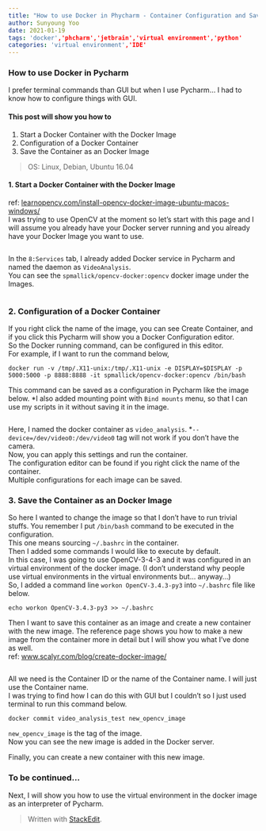 ```yaml
---
title: "How to use Docker in Phycharm - Container Configuration and Save it as a new Image"
author: Sunyoung Yoo
date: 2021-01-19
tags: 'docker','phcharm','jetbrain','virtual environment','python'
categories: 'virtual environment','IDE'
---
```


<h3 id="how-to-use-docker-in-pycharm">How to use Docker in Pycharm</h3>
<p>I prefer terminal commands than GUI but when I use Pycharm… I had to know how to configure things with GUI.</p>
<h4 id="this-post-will-show-you-how-to">This post will show you how to</h4>
<ol>
<li>Start a Docker Container with the Docker Image</li>
<li>Configuration of a Docker Container</li>
<li>Save the Container as an Docker Image</li>
</ol>
<blockquote>
<p>OS: Linux, Debian, Ubuntu 16.04</p>
</blockquote>
<h4 id="start-a-docker-container-with-the-docker-image">1.  Start a Docker Container with the Docker Image</h4>
<p>ref: <a href="https://learnopencv.com/install-opencv-docker-image-ubuntu-macos-windows/">learnopencv.com/install-opencv-docker-image-ubuntu-macos-windows/</a><br>
I was trying to use OpenCV at the moment so let’s start with this page and I will assume you already have your Docker server running and you already have your Docker Image you want to use.</p>
<p><img src="https://blog.kakaocdn.net/dn/b583WL/btqT91KGmgV/wseLExxvYk69OM2fMd5ECK/img.png" alt=""></p>
<p>In the <code>8:Services</code> tab, I already added Docker service in Pycharm and named the daemon as <code>VideoAnalysis</code>.<br>
You can see the <code>spmallick/opencv-docker:opencv</code> docker image under the Images.</p>
<p><img src="https://blog.kakaocdn.net/dn/QkkwS/btqT91DU1JO/V6U1xm6ebukQy6CGMXrSck/img.png" alt=""></p>
<h3 id="configuration-of-a-docker-container">2. Configuration of a Docker Container</h3>
<p>If you right click the name of the image, you can see Create Container, and if you click this Pycharm will show you a Docker Configuration editor.<br>
So the Docker running command, can be configured in this editor.<br>
For example, if I want to run the command below,</p>
<pre><code>docker run -v /tmp/.X11-unix:/tmp/.X11-unix -e DISPLAY=$DISPLAY -p 5000:5000 -p 8888:8888 -it spmallick/opencv-docker:opencv /bin/bash
</code></pre>
<p>This command can be saved as a configuration in Pycharm like the image below. *I also added mounting point with <code>Bind mounts</code> menu, so that I can use my scripts in it without saving it in the image.</p>
<p><img src="https://blog.kakaocdn.net/dn/pfofA/btqT0sDjMf0/x3Yu3iEfNpp04bcUt9hWs1/img.png" alt=""></p>
<p>Here, I named the docker container as <code>video_analysis</code>.  *<code>--device=/dev/video0:/dev/video0</code> tag will not work if you don’t have the camera.<br>
Now, you can apply this settings and run the container.<br>
The configuration editor can be found if you right click the name of the container.<br>
Multiple configurations for each image can be saved.</p>
<h3 id="save-the-container-as-an-docker-image">3. Save the Container as an Docker Image</h3>
<p>So here I wanted to change the image so that I don’t have to run trivial stuffs. You remember I put <code>/bin/bash</code> command to be executed in the configuration.<br>
This one means sourcing <code>~/.bashrc</code> in the container.<br>
Then I added some commands I would like to execute by default.<br>
In this case, I was going to use OpenCV-3-4-3 and it was configured in an virtual environment of the docker image. (I don’t understand why people use virtual environments in the virtual environments but… anyway…)<br>
So, I added a command line <code>workon OpenCV-3.4.3-py3</code> into <code>~/.bashrc</code> file like below.</p>
<pre><code>echo workon OpenCV-3.4.3-py3 &gt;&gt; ~/.bashrc
</code></pre>
<p>Then I want to save this container as an image and create a new container with the new image. The reference page shows you how to make a new image from the container more in detail but I will show you what I’ve done as well.<br>
ref: <a href="https://www.scalyr.com/blog/create-docker-image/">www.scalyr.com/blog/create-docker-image/</a></p>
<p><img src="https://blog.kakaocdn.net/dn/4nyVJ/btqT3thblza/s7U0Vajk4xz8HT61GQ4hq1/img.png" alt=""></p>
<p>All we need is the Container ID or the name of the Container name. I will just use the Container name.<br>
I was trying to find how I can do this with GUI but I couldn’t so I just used terminal to run this command below.</p>
<pre><code>docker commit video_analysis_test new_opencv_image
</code></pre>
<p><code>new_opencv_image</code> is the tag of the image.<br>
Now you can see the new image is added in the Docker server.</p>
<p><img src="https://blog.kakaocdn.net/dn/db2k2b/btqT90kH8ht/yAIUZBI2kKpVD4UynyCGjk/img.png" alt=""><br>
Finally, you can create a new container with this new image.</p>
<h3 id="to-be-continued...">To be continued…</h3>
<p>Next, I will show you how to use the virtual environment in the docker image as an interpreter of Pycharm.</p>
<blockquote>
<p>Written with <a href="https://stackedit.io/">StackEdit</a>.</p>
</blockquote>

